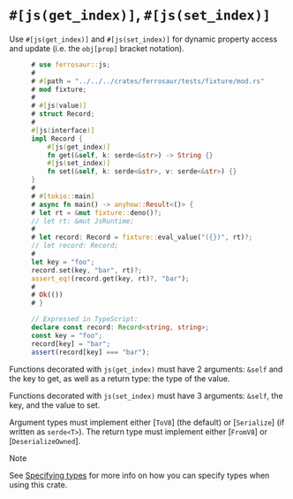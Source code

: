 # `#[js(get_index)]`, `#[js(set_index)]`

Use `#[js(get_index)]` and `#[js(set_index)]` for dynamic property access and update
(i.e. the `obj[prop]` bracket notation).

<figure>

```rust
# use ferrosaur::js;
#
# #[path = "../../../crates/ferrosaur/tests/fixture/mod.rs"]
# mod fixture;
#
# #[js(value)]
# struct Record;
#
#[js(interface)]
impl Record {
    #[js(get_index)]
    fn get(&self, k: serde<&str>) -> String {}
    #[js(set_index)]
    fn set(&self, k: serde<&str>, v: serde<&str>) {}
}
#
# #[tokio::main]
# async fn main() -> anyhow::Result<()> {
# let rt = &mut fixture::deno()?;
// let rt: &mut JsRuntime;
#
# let record: Record = fixture::eval_value("({})", rt)?;
// let record: Record;
#
let key = "foo";
record.set(key, "bar", rt)?;
assert_eq!(record.get(key, rt)?, "bar");
#
# Ok(())
# }
```

```ts
// Expressed in TypeScript:
declare const record: Record<string, string>;
const key = "foo";
record[key] = "bar";
assert(record[key] === "bar");
```

</figure>

Functions decorated with `js(get_index)` must have 2 arguments: `&self` and the key to
get, as well as a return type: the type of the value.

Functions decorated with `js(set_index)` must have 3 arguments: `&self`, the key, and
the value to set.

Argument types must implement either [`ToV8`] (the default) or [`Serialize`] (if written
as `serde<T>`). The return type must implement either [`FromV8`] or
[`DeserializeOwned`].

> [!NOTE]
>
> See [Specifying types](../typing.md) for more info on how you can specify types when
> using this crate.
